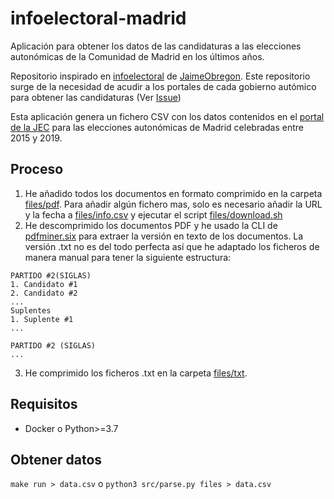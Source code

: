 # infoelectoral-madrid
Aplicación para obtener los datos de las candidaturas a las elecciones autonómicas de la Comunidad de Madrid en los últimos años.

Repositorio inspirado en [infoelectoral](https://github.com/JaimeObregon/infoelectoral) de [JaimeObregon](https://github.com/JaimeObregon).
Este repositorio surge de la necesidad de acudir a los portales de cada gobierno autómico para obtener las candidaturas (Ver [Issue](https://github.com/JaimeObregon/infoelectoral/issues/2))

Esta aplicación genera un fichero CSV con los datos contenidos en el [portal de la JEC](http://www.juntaelectoralcentral.es/cs/jec/elecciones/autonomicas/madrid) para las elecciones autonómicas de Madrid 
celebradas entre 2015 y 2019.

## Proceso
1. He añadido todos los documentos en formato comprimido en la carpeta [files/pdf](files/pdf). Para añadir algún fichero mas,
solo es necesario añadir la URL y la fecha a [files/info.csv](files/info.csv) y ejecutar el script [files/download.sh](files/download.sh)
2. He descomprimido los documentos PDF y he usado la CLI de [pdfminer.six](https://github.com/pdfminer/pdfminer.six) para extraer la versión en texto
de los documentos. La versión .txt no es del todo perfecta así que he adaptado los ficheros de manera manual para tener la siguiente estructura:
```
PARTIDO #2(SIGLAS)
1. Candidato #1
2. Candidato #2
...
Suplentes
1. Suplente #1
...

PARTIDO #2 (SIGLAS)
...
```
3. He comprimido los ficheros .txt en la carpeta [files/txt](files/txt).

## Requisitos
- Docker o Python>=3.7

## Obtener datos
`make run > data.csv` o `python3 src/parse.py files > data.csv`
